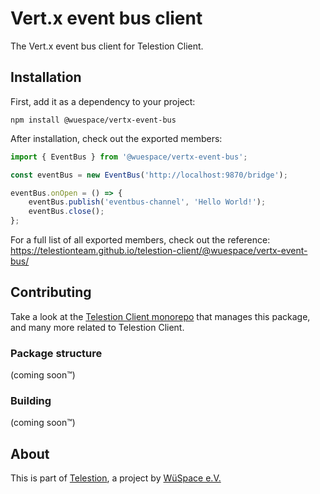 # Vert.x event bus client

The Vert.x event bus client for Telestion Client.

## Installation

First, add it as a dependency to your project:

```shell
npm install @wuespace/vertx-event-bus
```

After installation, check out the exported members:

```ts
import { EventBus } from '@wuespace/vertx-event-bus';

const eventBus = new EventBus('http://localhost:9870/bridge');

eventBus.onOpen = () => {
	eventBus.publish('eventbus-channel', 'Hello World!');
	eventBus.close();
};
```

For a full list of all exported members, check out the reference: \
https://telestionteam.github.io/telestion-client/@wuespace/vertx-event-bus/

## Contributing

Take a look at the
[Telestion Client monorepo](https://github.com/TelestionTeam/telestion-client/)
that manages this package, and many more related to Telestion Client.

### Package structure

(coming soon™)

### Building

(coming soon™)

## About

This is part of [Telestion](https://telestion.wuespace.de/),
a project by [WüSpace e.V.](https://www.wuespace.de/)
